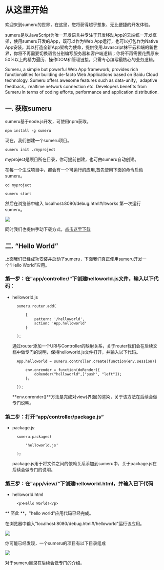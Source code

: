 从这里开始
====================


欢迎来到sumeru的世界，在这里，您将获得超乎想象、无比便捷的开发体验。

sumeru是以JavaScript为唯一开发语言并专注于开发移动App的云端统一开发框架，使用sumeru开发的App，既可以作为Web App运行，也可以打包作为Native App安装，其以打造全新App架构为使命，提供使用Javascript抹平云和端的新世界，你将不再需要切换语言分别编写服务器和客户端逻辑；你将不再需要花费原来50%以上的精力遍历、操作DOM和管理链接，只需专心编写最核心的业务逻辑。



Sumeru, a simple but powerful Web App framework, provides rich functionalities for building de-facto Web Applications based on Baidu Cloud technology. Sumeru offers awesome features such as data-unify，adaptive feedback，realtime network connection etc. Developers beneﬁts from Sumeru in terms of coding efforts, performance and application distribution.


## 一. 获取sumeru

sumeru基于node.js开发，可使用npm获取。

	npm install -g sumeru
	
现在，我们创建一个sumeru项目。

	sumeru init ./myproject
	
myproject是项目所在目录，你可提前创建，也可由sumeru自动创建。
	
在每一个生成项目中，都会有一个可运行的应用,首先使用下面的命令启动sumeru。

	cd myproject
	
	sumeru start
	
然后在浏览器中输入 localhost:8080/debug.html#/itworks 第一次运行sumeru。

![](images/itworks.png)

同时我们也提供手动下载方式，[点击这里下载](http://sumerufw.duapp.com/)


## 二. “Hello World”


上面我们已经成功安装并启动了sumeru，下面我们真正使用sumeru开发一个“Hello World”应用。


### 第一步：在"app/controller/"下创建helloworld.js文件，输入以下代码：

* helloworld.js


		sumeru.router.add(

			{
				pattern: '/helloworld',
				action: 'App.helloworld'
			}

		);

	通过router添加一个URl与Controller的映射关系，关于router我们会在后续文档中做专门的说明，保持helloworld.js文件打开，并输入以下代码。
	
		App.helloworld = sumeru.controller.create(function(env,session){

			env.onrender = function(doRender){
				doRender("helloworld",["push", "left"]);
			};

		});	

	**env.onrender()**方法是完成对view(界面)的渲染，关于该方法在后续会做专门说明。
	
### 第二步：打开“app/controller/package.js”


* package.js:

		sumeru.packages(

			'helloworld.js'

		);

	package.js用于将文件之间的依赖关系添加到sumeru中，关于package.js在后续会做专门的说明。

	

### 第三步：在"app/view/"下创建helloworld.html，并输入已下代码

* helloworld.html

	
		<p>Hello World!</p>
		
** 至此 **，"hello world"应用代码已经完成。

在浏览器中输入"localhost:8080/debug.html#/helloworld"运行该应用。

![](images/helloworld.png)


你可能已经发现，一个sumeru的项目有以下目录组成

![](images/sumeru_folder.png)

对于sumeru目录在后续会做专门的介绍。
	
